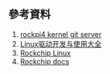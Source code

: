 ## 參考資料
1. [rockpi4 kernel git server](https://github.com/radxa/kernel.git)
2. [Linux驱动开发与使用大全](https://e.coding.net/weidongshan/linux/doc_and_source_for_drivers.git)
3. [Rockchip Linux](https://github.com/rockchip-linux/kernel.git)
4. [Rockchip docs](https://github.com/DeciHD/rockchip_docs.git)
